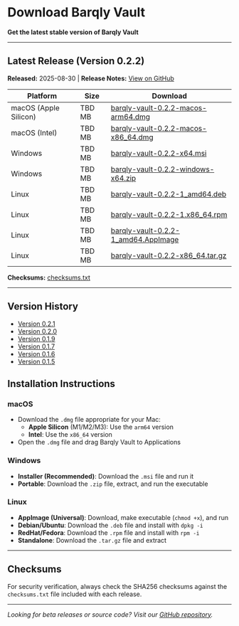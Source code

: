# Download Barqly Vault

**Get the latest stable version of Barqly Vault**

---

## Latest Release (Version 0.2.2)

**Released:** 2025-08-30 | **Release Notes:** [View on GitHub](https://github.com/Barqly/barqly-vault/releases/tag/v0.2.2)

| Platform | Size | Download |
|----------|------|----------|
| macOS (Apple Silicon) | TBD MB | [barqly-vault-0.2.2-macos-arm64.dmg](https://github.com/barqly/barqly-vault/releases/download/v0.2.2/barqly-vault-0.2.2-macos-arm64.dmg) |
| macOS (Intel) | TBD MB | [barqly-vault-0.2.2-macos-x86_64.dmg](https://github.com/barqly/barqly-vault/releases/download/v0.2.2/barqly-vault-0.2.2-macos-x86_64.dmg) |
| Windows | TBD MB | [barqly-vault-0.2.2-x64.msi](https://github.com/barqly/barqly-vault/releases/download/v0.2.2/barqly-vault-0.2.2-x64.msi) |
| Windows | TBD MB | [barqly-vault-0.2.2-windows-x64.zip](https://github.com/barqly/barqly-vault/releases/download/v0.2.2/barqly-vault-0.2.2-windows-x64.zip) |
| Linux | TBD MB | [barqly-vault-0.2.2-1_amd64.deb](https://github.com/barqly/barqly-vault/releases/download/v0.2.2/barqly-vault-0.2.2-1_amd64.deb) |
| Linux | TBD MB | [barqly-vault-0.2.2-1.x86_64.rpm](https://github.com/barqly/barqly-vault/releases/download/v0.2.2/barqly-vault-0.2.2-1.x86_64.rpm) |
| Linux | TBD MB | [barqly-vault-0.2.2-1_amd64.AppImage](https://github.com/barqly/barqly-vault/releases/download/v0.2.2/barqly-vault-0.2.2-1_amd64.AppImage) |
| Linux | TBD MB | [barqly-vault-0.2.2-x86_64.tar.gz](https://github.com/barqly/barqly-vault/releases/download/v0.2.2/barqly-vault-0.2.2-x86_64.tar.gz) |

**Checksums:** [checksums.txt](https://github.com/barqly/barqly-vault/releases/download/v0.2.2/checksums.txt)

---

## Version History

- [Version 0.2.1](https://github.com/Barqly/barqly-vault/releases/tag/v0.2.1)
- [Version 0.2.0](https://github.com/Barqly/barqly-vault/releases/tag/v0.2.0)
- [Version 0.1.9](https://github.com/Barqly/barqly-vault/releases/tag/v0.1.9)
- [Version 0.1.7](https://github.com/Barqly/barqly-vault/releases/tag/v0.1.7)
- [Version 0.1.6](https://github.com/Barqly/barqly-vault/releases/tag/v0.1.6)
- [Version 0.1.5](https://github.com/Barqly/barqly-vault/releases/tag/v0.1.5)

## Installation Instructions

### macOS
- Download the `.dmg` file appropriate for your Mac:
  - **Apple Silicon** (M1/M2/M3): Use the `arm64` version
  - **Intel**: Use the `x86_64` version
- Open the `.dmg` file and drag Barqly Vault to Applications

### Windows
- **Installer (Recommended)**: Download the `.msi` file and run it
- **Portable**: Download the `.zip` file, extract, and run the executable

### Linux
- **AppImage (Universal)**: Download, make executable (`chmod +x`), and run
- **Debian/Ubuntu**: Download the `.deb` file and install with `dpkg -i`
- **RedHat/Fedora**: Download the `.rpm` file and install with `rpm -i`
- **Standalone**: Download the `.tar.gz` file and extract

---

## Checksums

For security verification, always check the SHA256 checksums against the `checksums.txt` file included with each release.

---

_Looking for beta releases or source code? Visit our [GitHub repository](https://github.com/barqly/barqly-vault)._
